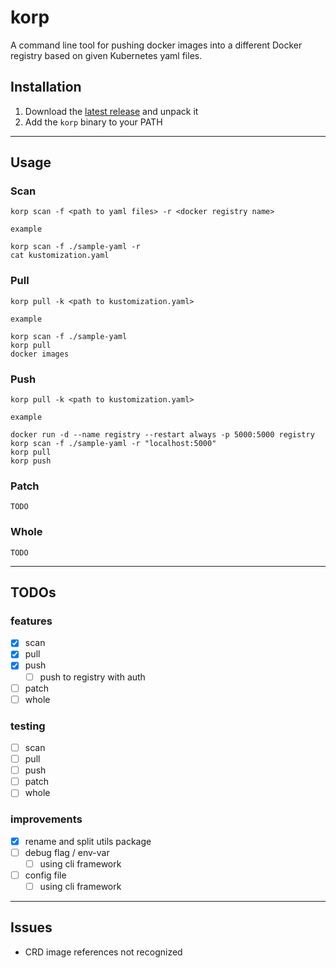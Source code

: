 
# korp
A command line tool for pushing docker images into a different Docker registry based on given Kubernetes yaml files.

## Installation

1. Download the [latest release](https://github.com/swisscom/korp/releases) and unpack it
2. Add the `korp` binary to your PATH

---

## Usage

### Scan

```
korp scan -f <path to yaml files> -r <docker registry name>
```

`example`
```
korp scan -f ./sample-yaml -r
cat kustomization.yaml
```

### Pull

```
korp pull -k <path to kustomization.yaml>
```

`example`
```
korp scan -f ./sample-yaml
korp pull
docker images
```

### Push

```
korp pull -k <path to kustomization.yaml>
```

`example`
```
docker run -d --name registry --restart always -p 5000:5000 registry
korp scan -f ./sample-yaml -r "localhost:5000"
korp pull
korp push
```

### Patch

`TODO`

### Whole

`TODO`

---

## TODOs

### features

- [x] scan
- [x] pull
- [x] push
  - [ ] push to registry with auth
- [ ] patch
- [ ] whole

### testing

- [ ] scan
- [ ] pull
- [ ] push
- [ ] patch
- [ ] whole

### improvements

- [x] rename and split utils package
- [ ] debug flag / env-var
  - [ ] using cli framework
- [ ] config file
  - [ ] using cli framework

---

## Issues

* CRD image references not recognized
